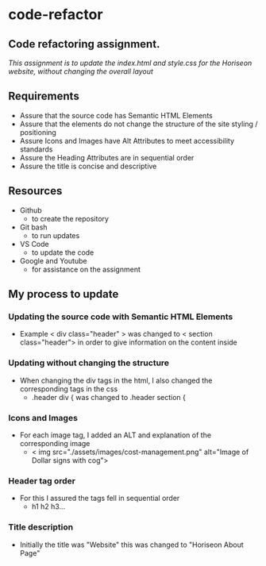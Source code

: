 # code-refactor

## Code refactoring assignment. 
*This assignment is to update the index.html and style.css for the Horiseon website, without changing the overall layout*
  
## Requirements
* Assure that the source code has Semantic HTML Elements
* Assure that the elements do not change the structure of the site styling / positioning
* Assure Icons and Images have Alt Attributes to meet accessibility standards
* Assure the Heading Attributes are in sequential order
* Assure the title is concise and descriptive

## Resources
* Github
  * to create the repository
* Git bash
  * to run updates
* VS Code
  * to update the code
* Google and Youtube
  * for assistance on the assignment  

## My process to update

### Updating the source code with Semantic HTML Elements
* Example < div class="header" > was changed to < section class="header"> in order to give information on the content inside
  
### Updating without changing the structure
* When changing the div tags in the html, I also changed the corresponding tags in the css
  * .header div { was changed to .header section {

### Icons and Images
* For each image tag, I added an ALT and explanation of the corresponding image
  *  < img src="./assets/images/cost-management.png" alt="Image of Dollar signs with cog">

### Header tag order
* For this I assured the tags fell in sequential order
  * h1 h2 h3...

### Title description
* Initially the title was "Website" this was changed to "Horiseon About Page"



